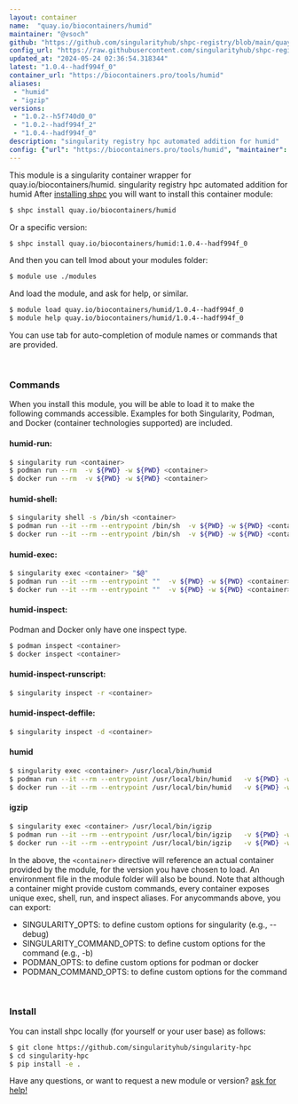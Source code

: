 ```yaml
---
layout: container
name:  "quay.io/biocontainers/humid"
maintainer: "@vsoch"
github: "https://github.com/singularityhub/shpc-registry/blob/main/quay.io/biocontainers/humid/container.yaml"
config_url: "https://raw.githubusercontent.com/singularityhub/shpc-registry/main/quay.io/biocontainers/humid/container.yaml"
updated_at: "2024-05-24 02:36:54.318344"
latest: "1.0.4--hadf994f_0"
container_url: "https://biocontainers.pro/tools/humid"
aliases:
 - "humid"
 - "igzip"
versions:
 - "1.0.2--h5f740d0_0"
 - "1.0.2--hadf994f_2"
 - "1.0.4--hadf994f_0"
description: "singularity registry hpc automated addition for humid"
config: {"url": "https://biocontainers.pro/tools/humid", "maintainer": "@vsoch", "description": "singularity registry hpc automated addition for humid", "latest": {"1.0.4--hadf994f_0": "sha256:dc4ab3d1826aa5d3c8573a8a25feb638c8091cd310a8b593648743de54828b94"}, "tags": {"1.0.2--h5f740d0_0": "sha256:92ffab70af8abdad85fde89082996a41034d2fc84d9411737874feee0dc56607", "1.0.2--hadf994f_2": "sha256:7697ee0e41ad92d29020a12752e9eb7d309be4ca4cbbeed7ca6361379ebc8ef9", "1.0.4--hadf994f_0": "sha256:dc4ab3d1826aa5d3c8573a8a25feb638c8091cd310a8b593648743de54828b94"}, "docker": "quay.io/biocontainers/humid", "aliases": {"humid": "/usr/local/bin/humid", "igzip": "/usr/local/bin/igzip"}}
---
```


This module is a singularity container wrapper for quay.io/biocontainers/humid.
singularity registry hpc automated addition for humid
After [installing shpc](#install) you will want to install this container module:


```bash
$ shpc install quay.io/biocontainers/humid
```

Or a specific version:

```bash
$ shpc install quay.io/biocontainers/humid:1.0.4--hadf994f_0
```

And then you can tell lmod about your modules folder:

```bash
$ module use ./modules
```

And load the module, and ask for help, or similar.

```bash
$ module load quay.io/biocontainers/humid/1.0.4--hadf994f_0
$ module help quay.io/biocontainers/humid/1.0.4--hadf994f_0
```

You can use tab for auto-completion of module names or commands that are provided.

<br>

### Commands

When you install this module, you will be able to load it to make the following commands accessible.
Examples for both Singularity, Podman, and Docker (container technologies supported) are included.

#### humid-run:

```bash
$ singularity run <container>
$ podman run --rm  -v ${PWD} -w ${PWD} <container>
$ docker run --rm  -v ${PWD} -w ${PWD} <container>
```

#### humid-shell:

```bash
$ singularity shell -s /bin/sh <container>
$ podman run --it --rm --entrypoint /bin/sh  -v ${PWD} -w ${PWD} <container>
$ docker run --it --rm --entrypoint /bin/sh  -v ${PWD} -w ${PWD} <container>
```

#### humid-exec:

```bash
$ singularity exec <container> "$@"
$ podman run --it --rm --entrypoint ""  -v ${PWD} -w ${PWD} <container> "$@"
$ docker run --it --rm --entrypoint ""  -v ${PWD} -w ${PWD} <container> "$@"
```

#### humid-inspect:

Podman and Docker only have one inspect type.

```bash
$ podman inspect <container>
$ docker inspect <container>
```

#### humid-inspect-runscript:

```bash
$ singularity inspect -r <container>
```

#### humid-inspect-deffile:

```bash
$ singularity inspect -d <container>
```


#### humid

```bash
$ singularity exec <container> /usr/local/bin/humid
$ podman run --it --rm --entrypoint /usr/local/bin/humid   -v ${PWD} -w ${PWD} <container> -c " $@"
$ docker run --it --rm --entrypoint /usr/local/bin/humid   -v ${PWD} -w ${PWD} <container> -c " $@"
```


#### igzip

```bash
$ singularity exec <container> /usr/local/bin/igzip
$ podman run --it --rm --entrypoint /usr/local/bin/igzip   -v ${PWD} -w ${PWD} <container> -c " $@"
$ docker run --it --rm --entrypoint /usr/local/bin/igzip   -v ${PWD} -w ${PWD} <container> -c " $@"
```



In the above, the `<container>` directive will reference an actual container provided
by the module, for the version you have chosen to load. An environment file in the
module folder will also be bound. Note that although a container
might provide custom commands, every container exposes unique exec, shell, run, and
inspect aliases. For anycommands above, you can export:

 - SINGULARITY_OPTS: to define custom options for singularity (e.g., --debug)
 - SINGULARITY_COMMAND_OPTS: to define custom options for the command (e.g., -b)
 - PODMAN_OPTS: to define custom options for podman or docker
 - PODMAN_COMMAND_OPTS: to define custom options for the command

<br>

### Install

You can install shpc locally (for yourself or your user base) as follows:

```bash
$ git clone https://github.com/singularityhub/singularity-hpc
$ cd singularity-hpc
$ pip install -e .
```

Have any questions, or want to request a new module or version? [ask for help!](https://github.com/singularityhub/singularity-hpc/issues)